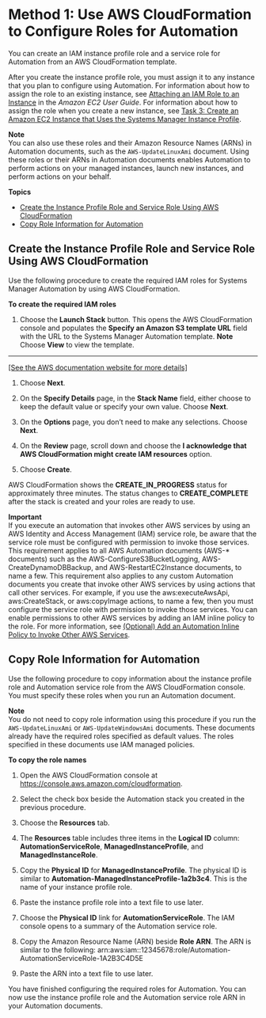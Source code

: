 # Method 1: Use AWS CloudFormation to Configure Roles for Automation<a name="automation-cf"></a>

You can create an IAM instance profile role and a service role for Automation from an AWS CloudFormation template\.

After you create the instance profile role, you must assign it to any instance that you plan to configure using Automation\. For information about how to assign the role to an existing instance, see [Attaching an IAM Role to an Instance](https://docs.aws.amazon.com/AWSEC2/latest/UserGuide/iam-roles-for-amazon-ec2.html#attach-iam-role) in the *Amazon EC2 User Guide*\. For information about how to assign the role when you create a new instance, see [Task 3: Create an Amazon EC2 Instance that Uses the Systems Manager Instance Profile](sysman-create-instance-with-role.md)\.

**Note**  
You can also use these roles and their Amazon Resource Names \(ARNs\) in Automation documents, such as the `AWS-UpdateLinuxAmi` document\. Using these roles or their ARNs in Automation documents enables Automation to perform actions on your managed instances, launch new instances, and perform actions on your behalf\.

**Topics**
+ [Create the Instance Profile Role and Service Role Using AWS CloudFormation](#automation-cf-create)
+ [Copy Role Information for Automation](#automation-cf-copy)

## Create the Instance Profile Role and Service Role Using AWS CloudFormation<a name="automation-cf-create"></a>

Use the following procedure to create the required IAM roles for Systems Manager Automation by using AWS CloudFormation\.

**To create the required IAM roles**

1. Choose the **Launch Stack** button\. This opens the AWS CloudFormation console and populates the **Specify an Amazon S3 template URL** field with the URL to the Systems Manager Automation template\.
**Note**  
Choose **View** to view the template\.  
****    
[\[See the AWS documentation website for more details\]](http://docs.aws.amazon.com/systems-manager/latest/userguide/automation-cf.html)

1. Choose **Next**\.

1. On the **Specify Details** page, in the **Stack Name** field, either choose to keep the default value or specify your own value\. Choose **Next**\.

1. On the **Options** page, you don’t need to make any selections\. Choose **Next**\.

1. On the **Review** page, scroll down and choose the **I acknowledge that AWS CloudFormation might create IAM resources** option\.

1. Choose **Create**\.

AWS CloudFormation shows the **CREATE\_IN\_PROGRESS** status for approximately three minutes\. The status changes to **CREATE\_COMPLETE** after the stack is created and your roles are ready to use\.

**Important**  
If you execute an automation that invokes other AWS services by using an AWS Identity and Access Management \(IAM\) service role, be aware that the service role must be configured with permission to invoke those services\. This requirement applies to all AWS Automation documents \(AWS\-\* documents\) such as the AWS\-ConfigureS3BucketLogging, AWS\-CreateDynamoDBBackup, and AWS\-RestartEC2Instance documents, to name a few\. This requirement also applies to any custom Automation documents you create that invoke other AWS services by using actions that call other services\. For example, if you use the aws:executeAwsApi, aws:CreateStack, or aws:copyImage actions, to name a few, then you must configure the service role with permission to invoke those services\. You can enable permissions to other AWS services by adding an IAM inline policy to the role\. For more information, see [\(Optional\) Add an Automation Inline Policy to Invoke Other AWS Services](automation-permissions.md#automation-role-add-inline-policy)\.

## Copy Role Information for Automation<a name="automation-cf-copy"></a>

Use the following procedure to copy information about the instance profile role and Automation service role from the AWS CloudFormation console\. You must specify these roles when you run an Automation document\.

**Note**  
You do not need to copy role information using this procedure if you run the `AWS-UpdateLinuxAmi` or `AWS-UpdateWindowsAmi` documents\. These documents already have the required roles specified as default values\. The roles specified in these documents use IAM managed policies\. 

**To copy the role names**

1. Open the AWS CloudFormation console at [https://console\.aws\.amazon\.com/cloudformation](https://console.aws.amazon.com/cloudformation/)\.

1. Select the check box beside the Automation stack you created in the previous procedure\.

1. Choose the **Resources** tab\.

1. The **Resources** table includes three items in the **Logical ID** column: **AutomationServiceRole**, **ManagedInstanceProfile**, and **ManagedInstanceRole**\.

1. Copy the **Physical ID** for **ManagedInstanceProfile**\. The physical ID is similar to **Automation\-ManagedInstanceProfile\-1a2b3c4**\. This is the name of your instance profile role\.

1. Paste the instance profile role into a text file to use later\.

1. Choose the **Physical ID** link for **AutomationServiceRole**\. The IAM console opens to a summary of the Automation service role\.

1. Copy the Amazon Resource Name \(ARN\) beside **Role ARN**\. The ARN is similar to the following: arn:aws:iam::12345678:role/Automation\-AutomationServiceRole\-1A2B3C4D5E 

1. Paste the ARN into a text file to use later\.

You have finished configuring the required roles for Automation\. You can now use the instance profile role and the Automation service role ARN in your Automation documents\.